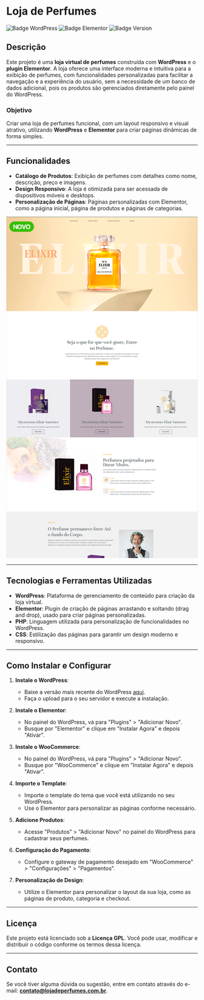 # **Loja de Perfumes**

![Badge WordPress](https://img.shields.io/badge/WordPress-21759B?style=for-the-badge&logo=wordpress&logoColor=white) ![Badge Elementor](https://img.shields.io/badge/Elementor-2302CC?style=for-the-badge&logo=elementor&logoColor=white) ![Badge Version](https://img.shields.io/badge/version-1.0-blue)

## **Descrição**

Este projeto é uma **loja virtual de perfumes** construída com **WordPress** e o **plugin Elementor**. A loja oferece uma interface moderna e intuitiva para a exibição de perfumes, com funcionalidades personalizadas para facilitar a navegação e a experiência do usuário, sem a necessidade de um banco de dados adicional, pois os produtos são gerenciados diretamente pelo painel do WordPress.

### **Objetivo**

Criar uma loja de perfumes funcional, com um layout responsivo e visual atrativo, utilizando **WordPress** e **Elementor** para criar páginas dinâmicas de forma simples.

---

## **Funcionalidades**

- **Catálogo de Produtos**: Exibição de perfumes com detalhes como nome, descrição, preço e imagens.
- **Design Responsivo**: A loja é otimizada para ser acessada de dispositivos móveis e desktops.
- **Personalização de Páginas**: Páginas personalizadas com Elementor, como a página inicial, página de produtos e páginas de categorias.

![Mockup.png](Mockup.png)

---

## **Tecnologias e Ferramentas Utilizadas**

- **WordPress**: Plataforma de gerenciamento de conteúdo para criação da loja virtual.
- **Elementor**: Plugin de criação de páginas arrastando e soltando (drag and drop), usado para criar páginas personalizadas.
- **PHP**: Linguagem utilizada para personalização de funcionalidades no WordPress.
- **CSS**: Estilização das páginas para garantir um design moderno e responsivo.

---

## **Como Instalar e Configurar**

1. **Instale o WordPress**:
   - Baixe a versão mais recente do WordPress [aqui](https://wordpress.org/download/).
   - Faça o upload para o seu servidor e execute a instalação.

2. **Instale o Elementor**:
   - No painel do WordPress, vá para "Plugins" > "Adicionar Novo".
   - Busque por "Elementor" e clique em "Instalar Agora" e depois "Ativar".

3. **Instale o WooCommerce**:
   - No painel do WordPress, vá para "Plugins" > "Adicionar Novo".
   - Busque por "WooCommerce" e clique em "Instalar Agora" e depois "Ativar".

4. **Importe o Template**:
   - Importe o template do tema que você está utilizando no seu WordPress.
   - Use o Elementor para personalizar as páginas conforme necessário.

5. **Adicione Produtos**:
   - Acesse "Produtos" > "Adicionar Novo" no painel do WordPress para cadastrar seus perfumes.

6. **Configuração do Pagamento**:
   - Configure o gateway de pagamento desejado em "WooCommerce" > "Configurações" > "Pagamentos".

7. **Personalização de Design**:
   - Utilize o Elementor para personalizar o layout da sua loja, como as páginas de produto, categoria e checkout.

---

## **Licença**

Este projeto está licenciado sob a **Licença GPL**. Você pode usar, modificar e distribuir o código conforme os termos dessa licença.

---

## **Contato**

Se você tiver alguma dúvida ou sugestão, entre em contato através do e-mail: **contato@lojadeperfumes.com.br**.

